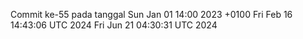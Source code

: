 Commit ke-55 pada tanggal Sun Jan 01 14:00 2023 +0100
Fri Feb 16 14:43:06 UTC 2024
Fri Jun 21 04:30:31 UTC 2024
